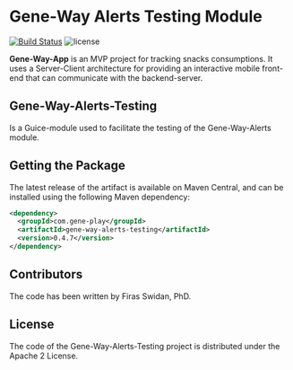 Gene-Way Alerts Testing Module
======
[![Build Status](https://travis-ci.com/yodaboda/gene-way-alerts-testing.svg?token=sWQepzpWF3gMsecSGq7U&branch=master)](https://travis-ci.com/yodaboda/gene-way-alerts-testing)
![license](https://img.shields.io/github/license/yodaboda/gene-way-alerts-testing.svg)
      
**Gene-Way-App** is an MVP project for tracking snacks consumptions. It uses a Server-Client architecture for providing an interactive mobile front-end that can communicate with the backend-server.

## Gene-Way-Alerts-Testing 
Is a Guice-module used to facilitate the testing of the Gene-Way-Alerts module.

## Getting the Package
The latest release of the artifact is available on Maven Central, and can be installed using the following Maven dependency:

```xml
<dependency>
  <groupId>com.gene-play</groupId>
  <artifactId>gene-way-alerts-testing</artifactId>
  <version>0.4.7</version>
</dependency>
```

## Contributors
The code has been written by Firas Swidan, PhD.

## License
The code of the Gene-Way-Alerts-Testing project is distributed under the Apache 2 License.
